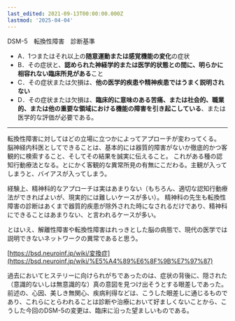 ```yaml
---
last_edited: 2021-09-13T00:00:00.000Z
lastmod: '2025-04-04'
---
```





DSM-5　転換性障害　診断基準

- A．1つまたはそれ以上の**随意運動または感覚機能の変化**の症状
- B．その症状と、**認められた神経学的または医学的状態との間に、明らかに相容れない臨床所見がある**こと
- C．その症状または欠損は、**他の医学的疾患や精神疾患ではうまく説明されない**
- D．その症状または欠損は、**臨床的に意味のある苦痛、または社会的、職業的、または他の重要な領域における機能の障害を引き起こしている**、または医学的な評価が必要である。

---

  

転換性障害に対してはどの立場に立つかによってアプローチが変わってくる。
脳神経内科医としてできることは、基本的には器質的障害がないか徹底的かつ客観的に検索すること、そしてその結果を誠実に伝えること。
これがある種の認知行動療法となる。とにかく客観的な異常所見の有無にこだわる。主観が入ってしまうと、バイアスが入ってしまう。

経験上、精神科的なアプローチは実はあまりない（もちろん、適切な認知行動療法ができればよいが、現実的には難しいケースが多い）。
精神科の先生も転換性障害の診断はあくまで器質的疾患が除外された時になされるだけであり、精神科にできることはあまりない、と言われるケースが多い。  

とはいえ、解離性障害や転換性障害はれっきとした脳の病態で、現代の医学では説明できないネットワークの異常であると思う。

[https://bsd.neuroinf.jp/wiki/変換症](https://bsd.neuroinf.jp/wiki/%E5%A4%89%E6%8F%9B%E7%97%87)


過去においてヒステリーに向けられがちであったのは、症状の背後に、隠された（意識的ないしは無意識的な）真の意図を見つけ出そうとする眼差しであった。
前述の、心因、美しき無関心、疾病利得などは、こうした眼差しに通じるものであり、これらにとらわれることは診断や治療において好ましくないことから、こうした今回のDSM-5の変更は、臨床に沿った望ましいものである。
